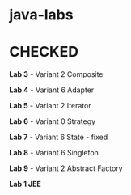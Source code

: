 # java-labs

# CHECKED 

**Lab 3** - Variant 2 Composite

**Lab 4** - Variant 6 Adapter

**Lab 5** - Variant 2 Iterator

**Lab 6** - Variant 0 Strategy

**Lab 7** - Variant 6 State - fixed

**Lab 8** - Variant 6 Singleton

**Lab 9** - Variant 2 Abstract Factory

**Lab 1 JEE** 





